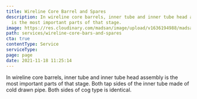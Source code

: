 ```yaml
---
title: Wireline Core Barrel and Spares
description: In wireline core barrels, inner tube and inner tube head assembly
  is the most important parts of that stage.
image: https://res.cloudinary.com/madsan/image/upload/v1636194988/madsan-stock/IMG_3205_tqzmzj.jpg
path: services/wireline-core-bars-and-spares
cta: true
contentType: Service
serviceType: 
page: page
date: 2021-11-18 11:25:14
---
```

In wireline core barrels, inner tube and inner tube head assembly is the most important parts of that stage. Both tap sides of the inner tube made of cold drawn pipe. Both sides of cog type is identical.
